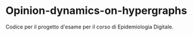 # Opinion-dynamics-on-hypergraphs
Codice per il progetto d'esame per il corso di Epidemiologia Digitale.
